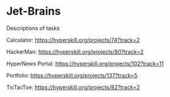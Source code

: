 # Jet-Brains
Descriptions of tasks

Calculator: https://hyperskill.org/projects/74?track=2

HackerMan: https://hyperskill.org/projects/80?track=2

HyperNews Portal: https://hyperskill.org/projects/102?track=11

Portfolio: https://hyperskill.org/projects/137?track=5

TicTacToe: https://hyperskill.org/projects/82?track=2
